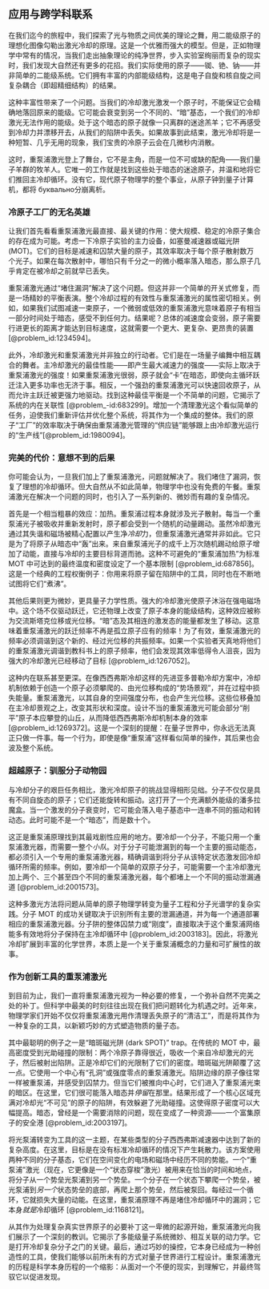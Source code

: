 ## 应用与跨学科联系

在我们迄今的旅程中，我们探索了光与物质之间优美的理论之舞，用二能级原子的理想化图像勾勒出激光冷却的原理。这是一个优雅而强大的模型。但是，正如物理学中常有的情况，当我们走出抽象理论的纯净世界，步入实验室绚丽而复杂的现实时，我们发现大自然还有更多的花招。我们实际使用的原子——铷、铯、钠——并非简单的二能级系统。它们拥有丰富的内部能级结构，这是电子自旋和核自旋之间复杂耦合（即超精细结构）的结果。

这种丰富性带来了一个问题。当我们的冷却激光激发一个原子时，不能保证它会精确地落回原来的能级。它可能会衰变到另一个不同的、“暗”基态，一个我们的冷却激光无法作用的能级。处于这个暗态的原子就像一只离群的迷途羔羊；它不再感受到冷却力并漂移开去，从我们的陷阱中丢失。如果故事到此结束，激光冷却将是一种短暂、几乎无用的现象，我们宝贵的冷原子云会在几微秒内消散。

这时，重泵浦激光登上了舞台，它不是主角，而是一位不可或缺的配角——我们量子羊群的牧羊人。它唯一的工作就是找到这些处于暗态的迷途原子，并温和地将它们推回主冷却循环。没有它，现代原子物理学的整个事业，从原子钟到量子计算机，都将 буквально分崩离析。

### 冷原子工厂的无名英雄

让我们首先看看重泵浦激光最直接、最关键的作用：使大规模、稳定的冷原子集合的存在成为可能。考虑一下冷原子实验的主力设备，如塞曼减速器或磁光阱 (MOT)。它们的目标是减速和囚禁大量的原子，其效率取决于每个原子散射数万个光子。如果在每次散射中，哪怕只有千分之一的微小概率落入暗态，那么原子几乎肯定在被冷却之前就早已丢失。

重泵浦激光通过“堵住漏洞”解决了这个问题。但这并非一个简单的开关式修复，而是一场精妙的平衡表演。整个冷却过程的有效性与重泵浦激光的属性密切相关。例如，如果我们试图减速一束原子，一个微弱或低效的重泵浦激光意味着原子有相当一部分时间处于暗态，感受不到任何力。结果呢？总体的减速度会变弱，原子需要行进更长的距离才能达到目标速度，这就需要一个更大、更复杂、更昂贵的装置 [@problem_id:1234594]。

此外，冷却激光和重泵浦激光并非独立的行动者。它们是在一场量子编舞中相互耦合的舞者。主冷却激光的最佳性能——即产生最大减速力的强度——实际上取决于重泵浦激光的强度！如果重泵浦激光很弱，原子就会“卡”在暗态，即使向主循环跃迁注入更多功率也无济于事。相反，一个强劲的重泵浦激光可以快速回收原子，从而允许主跃迁被更强力地驱动。找到这种最佳平衡是一个不简单的问题，它揭示了系统的内在关联性 [@problem_-id:683299]。增加一个清理激光这个看似简单的任务，迫使我们重新评估并优化整个系统，将其作为一个集成的整体。我们的原子“工厂”的效率取决于确保由重泵浦激光管理的“供应链”能够跟上由冷却激光运行的“生产线”[@problem_id:1980094]。

### 完美的代价：意想不到的后果

你可能会认为，一旦我们加上了重泵浦激光，问题就解决了。我们堵住了漏洞，恢复了理想的冷却循环。但大自然从不如此简单，物理学中也没有免费的午餐。重泵浦激光在解决一个问题的同时，也引入了一系列新的、微妙而有趣的复杂情况。

首先是一个相当粗暴的效应：加热。重泵浦过程本身就涉及光子散射。每当一个重泵浦光子被吸收并重新发射时，原子都会受到一个随机的动量踢动。虽然冷却激光通过其失谐和磁场被精心配置以产生净*冷却*力，但重泵浦激光通常并非如此。它只是为了将原子从暗态中“轰”出来。来自重泵浦光子的成千上万次随机踢动给原子增加了动能，直接与冷却的主要目标背道而驰。这种不可避免的“重泵浦加热”为标准 MOT 中可达到的最终温度和密度设定了一个基本限制 [@problem_id:687856]。这是一个经典的工程权衡例子：你用来将原子留在陷阱中的工具，同时也在不断地试图将它们“煮沸”。

其他后果则更为微妙，更具量子力学性质。强大的冷却激光使原子沐浴在强电磁场中。这个场不仅驱动跃迁，它还物理上改变了原子本身的能级结构，这种效应被称为交流斯塔克位移或光位移。“暗”态及其相连的激发态的能量都发生了移动。这意味着重泵浦激光的跃迁频率不再是孤立原子应有的频率！为了有效，重泵浦激光的频率必须调谐到这个新的、经过光位移的共振频率。如果一个实验者天真地将他们的重泵浦激光调谐到教科书上的原子频率，他们会发现其效率低得令人沮丧，因为强大的冷却激光已经移动了目标 [@problem_id:1267052]。

这种内在联系甚至更深。在像西西弗斯冷却这样的先进亚多普勒冷却方案中，冷却机制依赖于创造一个原子必须攀爬的、由光位移构成的“势场景观”，并在过程中损失能量。重泵浦激光，以其自身的空间强度分布，也会产生光位移。这些位移叠加在主冷却景观之上，改变其形状和深度。设计不当的重泵浦激光可能会部分“削平”原子本应攀登的山丘，从而降低西西弗斯冷却机制本身的效率 [@problem_id:1269372]。这是一个深刻的提醒：在量子世界中，你永远无法真正只做一件事。每一个行为，即使是像“重泵浦”这样看似简单的操作，其后果也会波及整个系统。

### 超越原子：驯服分子动物园

与冷却分子的艰巨任务相比，激光冷却原子的挑战显得相形见绌。分子不仅仅是具有不同自旋态的原子；它们还能旋转和振动。这打开了一个充满额外能级的潘多拉魔盒。当一个激发的分子衰变时，它可能会落入电子基态中一连串不同的振动和转动态。此时可能不是一个“暗态”，而是数十个。

这正是重泵浦原理找到其最戏剧性应用的地方。要冷却一个分子，不能只用一个重泵浦激光器，而需要一整个*小队*。对于分子可能泄漏到的每一个主要的振动能态，都必须引入一个专用的重泵浦激光器，精确调谐到将分子从该特定状态激发回冷却循环所需的频率。例如，要冷却一个简单的双原子分子，可能需要一个主冷却激光加上两个、三个甚至四个不同的重泵浦激光器，每个都堵上一个不同的振动泄漏通道 [@problem_id:2001573]。

这种多激光方法将问题从简单的原子物理学转变为量子工程和分子光谱学的复杂实践。分子 MOT 的成功关键取决于识别所有主要的泄漏通道，并为每一个通道部署相应的重泵浦激光器。分子阱的整体囚禁力或“刚度”，直接取决于这个重泵浦网络能多有效地将分子保持在主冷却循环中 [@problem_id:2003183]。因此，将激光冷却扩展到丰富的化学世界，本质上是一个关于重泵浦概念的力量和可扩展性的故事。

### 作为创新工具的重泵浦激光

到目前为止，我们一直将重泵浦激光视为一种必要的修复，一个弥补自然不完美之处的补丁。但科学中最美的时刻往往出现在我们把问题转化为机遇之时。近年来，物理学家们开始不仅仅将重泵浦激光用作清理丢失原子的“清洁工”，而是将其作为一种复杂的工具，以新颖巧妙的方式塑造物质的量子态。

其中最聪明的例子之一是“暗斑磁光阱 (dark SPOT)” trap。在传统的 MOT 中，最高密度受到光助碰撞的限制：两个冷原子靠得很近，吸收一个来自冷却激光的光子，然后被射出陷阱。正是冷却它们的光限制了它们的密度。暗斑磁光阱颠覆了这一点。它使用一个中心有“孔洞”或强度零点的重泵浦激光。陷阱边缘的原子像往常一样被重泵浦，并感受到囚禁力。但当它们被推向中心时，它们进入了重泵浦光束的暗区。在这里，它们很可能落入暗态并*停留*在那里。结果形成了一个核心区域充满对冷却光“不可见”的原子的陷阱，有效躲避了光助碰撞。这使得原子密度可以大幅提高。暗态，曾经是一个需要消除的问题，现在变成了一种资源——一个富集原子的安全港 [@problem_id:2003197]。

将光泵浦转变为工具的这一主题，在某些类型的分子西西弗斯减速器中达到了新的复杂高度。在这里，目标是在没有标准冷却循环的情况下产生耗散力。该方案使用两种不同的分子基态，它们在空间变化的电场和磁场中经历不同的势能。一个“重泵浦”激光（现在，它更像是一个“状态穿梭”激光）被用来在恰当的时间和地点，将分子从一个势垒光泵浦到另一个势垒。一个分子在一个状态下攀爬一个势垒，被光泵浦到*另一个*状态势垒的底部，再爬上那个势垒，然后被泵回。每经过一个循环，它就损失大量的动能。在这里，重泵浦原理不再是堵住冷却循环中的漏洞；它本身*就是*冷却循环 [@problem_id:1168121]。

从其作为处理复杂真实世界原子的必要补丁这一卑微的起源开始，重泵浦激光向我们展示了一个深刻的教训。它揭示了多能级量子系统微妙、相互关联的动力学。它是打开冷却复杂分子之门的关键。最后，通过巧妙的操控，它本身已经成为一种创造性的工具，使我们能够以前所未有的方式对量子世界进行工程设计。重泵浦激光的历程是科学本身历程的一个缩影：从面对一个不便的现实，到理解它，并最终驾驭它以促进发现。